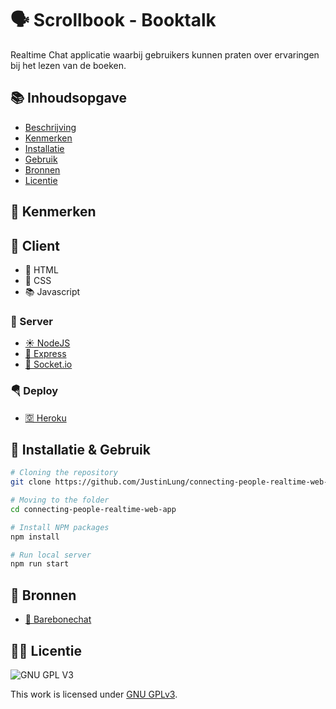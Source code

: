 # 🗣 Scrollbook - Booktalk

Realtime Chat applicatie waarbij gebruikers kunnen praten over ervaringen bij het lezen van de boeken.

## 📚 Inhoudsopgave

- [Beschrijving](#beschrijving)
- [Kenmerken](#kenmerken)
- [Installatie](#installatie)
- [Gebruik](#gebruik)
- [Bronnen](#bronnen)
- [Licentie](#licentie)

## 📱 Kenmerken

## 🛒 Client
- 🍔 HTML
- 👋 CSS
- 📚 Javascript
### 🔨 Server
- [☀️ NodeJS](https://nodejs.dev/)
- [🚄 Express](https://www.npmjs.com/package/express)
- [🧦 Socket.io](https://www.npmjs.com/package/socket.io)

### 🪂 Deploy
- [🈳 Heroku](https://dashboard.heroku.com/)

## 📓 Installatie & Gebruik

```bash
# Cloning the repository
git clone https://github.com/JustinLung/connecting-people-realtime-web-app.git

# Moving to the folder
cd connecting-people-realtime-web-app

# Install NPM packages
npm install

# Run local server
npm run start
```
## 📕 Bronnen
- [📱 Barebonechat](https://github.com/ju5tu5/barebonechat)

## 🏋️‍♀️ Licentie

![GNU GPL V3](https://www.gnu.org/graphics/gplv3-127x51.png)

This work is licensed under [GNU GPLv3](./LICENSE).
